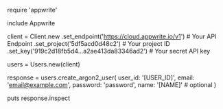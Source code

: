 require 'appwrite'

include Appwrite

client = Client.new
    .set_endpoint('https://cloud.appwrite.io/v1') # Your API Endpoint
    .set_project('5df5acd0d48c2') # Your project ID
    .set_key('919c2d18fb5d4...a2ae413da83346ad2') # Your secret API key

users = Users.new(client)

response = users.create_argon2_user(
    user_id: '[USER_ID]',
    email: 'email@example.com',
    password: 'password',
    name: '[NAME]' # optional
)

puts response.inspect
